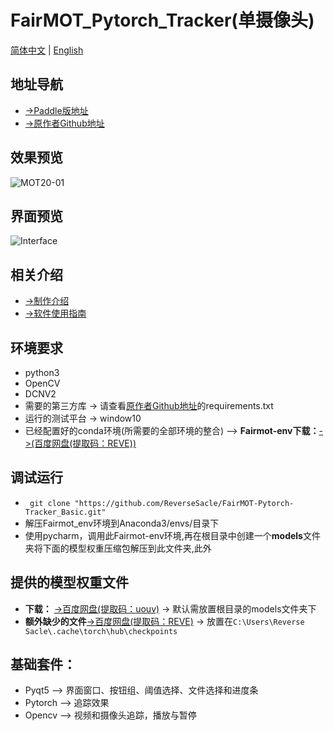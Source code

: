 # FairMOT_Pytorch_Tracker(单摄像头)
[简体中文](https://github.com/ReverseSacle/FairMOT-Pytorch-Tracker_Basic/blob/main/README.md) | [English](https://github.com/ReverseSacle/FairMOT-Pytorch-Tracker_Basic/blob/main/README_en.md)

地址导航
---
+ [->Paddle版地址](https://github.com/ReverseSacle/FairMOT-Paddle-Tracker_Basic)
+ [->原作者Github地址](https://github.com/ifzhang/FairMOT)

效果预览
---
![MOT20-01](https://github.com/ReverseSacle/FairMOT-Pytorch-Tracker_Basic/blob/main/docs/MOT20-01.gif)

界面预览
---
![Interface](https://user-images.githubusercontent.com/73418195/126268446-f38053a6-3b1c-4c3f-98c2-afe07030a8ff.png)


相关介绍
---
+ [->制作介绍](https://github.com/ReverseSacle/FairMOT-Pytorch-Tracker_Basic/blob/main/docs/Making_Introduction_cn.md)
+ [->软件使用指南](https://github.com/ReverseSacle/FairMOT-Pytorch-Tracker_Basic/blob/main/docs/The_fuction_of_program_cn.md)


环境要求
---
+ python3
+ OpenCV
+ DCNV2
+ 需要的第三方库 -> 请查看[原作者Github地址](https://github.com/ifzhang/FairMOT)的requirements.txt
+ 运行的测试平台 -> window10
+ 已经配置好的conda环境(所需要的全部环境的整合) --> **Fairmot-env下载：**[->(百度网盘(提取码：REVE))](https://pan.baidu.com/s/1V6Xi1jzIOyXUL-m-MWJiNA)

调试运行
---
+ ``` git clone "https://github.com/ReverseSacle/FairMOT-Pytorch-Tracker_Basic.git"```
+ 解压Fairmot_env环境到Anaconda3/envs/目录下
+ 使用pycharm，调用此Fairmot-env环境,再在根目录中创建一个**models**文件夹将下面的模型权重压缩包解压到此文件夹,此外


提供的模型权重文件
---
+ **下载：** [->百度网盘(提取码：uouv)](https://pan.baidu.com/share/init?surl=H1Zp8wrTKDk20_DSPAeEkg) -> 默认需放置根目录的models文件夹下
+ **额外缺少的文件**[->百度网盘(提取码：REVE)](https://pan.baidu.com/s/19dJGaZhWjfXdbUAbKRYnPg) -> 放置在```C:\Users\Reverse Sacle\.cache\torch\hub\checkpoints```

基础套件：
---
+ Pyqt5 --> 界面窗口、按钮组、阈值选择、文件选择和进度条
+ Pytorch --> 追踪效果
+ Opencv --> 视频和摄像头追踪，播放与暂停
